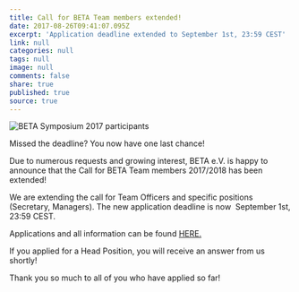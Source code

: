 ```yaml
---
title: Call for BETA Team members extended!
date: 2017-08-26T09:41:07.095Z
excerpt: 'Application deadline extended to September 1st, 23:59 CEST'
link: null
categories: null
tags: null
image: null
comments: false
share: true
published: true
source: true
---
```

![BETA Symposium 2017 participants](http://www.beta-europe.org/assets/images/beta-symposum-2017-participants.jpg)

Missed the deadline? You now have one last chance!

Due to numerous requests and growing interest, BETA e.V. is happy to announce that the Call for BETA Team members 2017/2018 has been extended!

We are extending the call for Team Officers and specific positions (Secretary, Managers). The new application deadline is now  September 1st, 23:59 CEST.

Applications and all information can be found [HERE.](https://goo.gl/forms/qqOhXhtLNlpB1Mmz1)

If you applied for a Head Position, you will receive an answer from us shortly!

Thank you so much to all of you who have applied so far!
